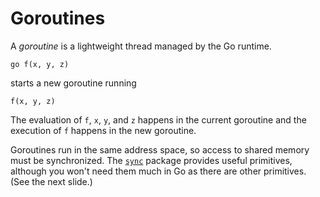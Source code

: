 # Goroutines


A _goroutine_ is a lightweight thread managed by the Go runtime.

	go f(x, y, z)

starts a new goroutine running

	f(x, y, z)

The evaluation of `f`, `x`, `y`, and `z` happens in the current goroutine and the execution of `f` happens in the new goroutine.

Goroutines run in the same address space, so access to shared memory must be synchronized. The [`sync`](https://go.dev/pkg/sync/) package provides useful primitives, although you won't need them much in Go as there are other primitives. (See the next slide.)

